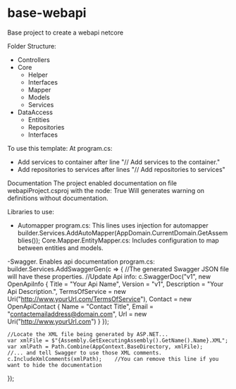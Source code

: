 # base-webapi
Base project to create a webapi netcore

Folder Structure:
- Controllers
- Core
  - Helper
  - Interfaces
  - Mapper
  - Models
  - Services
- DataAccess
  - Entities
  - Repositories
  - Interfaces

To use this template:
At program.cs:
- Add services to container after line "// Add services to the container."
- Add repositories to services after lines "// Add repositories to services"

Documentation
The project enabled documentation on file webapiProject.csproj with the node:
<Project>
  <PropertyGroup>
    <GenerateDocumentationFile>True</GenerateDocumentationFile>
  </PropertyGroup>
</Project>
Will generates warning on definitions without documentation.

Libraries to use:
- Automapper
program.cs:
  This lines uses injection for automapper
  builder.Services.AddAutoMapper(AppDomain.CurrentDomain.GetAssemblies());
Core.Mapper.EntityMapper.cs:
  Includes configuration to map between entities and models.

-Swagger. Enables api documentation
program.cs:
builder.Services.AddSwaggerGen(c =>
{
    //The generated Swagger JSON file will have these properties.
    //Update Api info:
    c.SwaggerDoc("v1", new OpenApiInfo
    {
        Title = "Your Api Name",
        Version = "v1",
        Description = "Your Api Description.",
        TermsOfService = new Uri("http://www.yourUrl.com/TermsOfService"),
        Contact = new OpenApiContact
        { Name = "Contact Title", Email = "contactemailaddress@domain.com", Url = new Uri("http://www.yourUrl.com") }
    });


    //Locate the XML file being generated by ASP.NET...
    var xmlFile = $"{Assembly.GetExecutingAssembly().GetName().Name}.XML";
    var xmlPath = Path.Combine(AppContext.BaseDirectory, xmlFile);
    //... and tell Swagger to use those XML comments.
    c.IncludeXmlComments(xmlPath);    //You can remove this line if you want to hide the documentation
});


